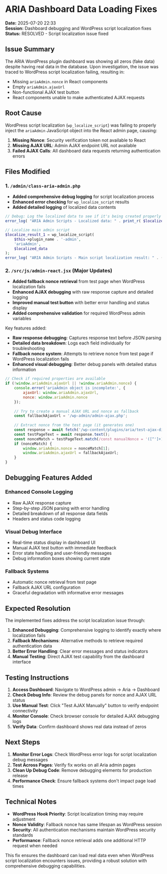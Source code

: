 # ARIA Dashboard Data Loading Fixes

**Date:** 2025-07-20 22:33  
**Session:** Dashboard debugging and WordPress script localization fixes  
**Status:** RESOLVED - Script localization issue fixed

## Issue Summary

The ARIA WordPress plugin dashboard was showing all zeros (fake data) despite having real data in the database. Upon investigation, the issue was traced to WordPress script localization failing, resulting in:

- Missing `ariaAdmin.nonce` in React components
- Empty `ariaAdmin.ajaxUrl` 
- Non-functional AJAX test button
- React components unable to make authenticated AJAX requests

## Root Cause

WordPress script localization (`wp_localize_script`) was failing to properly inject the `ariaAdmin` JavaScript object into the React admin page, causing:

1. **Missing Nonce**: Security verification token not available to React
2. **Missing AJAX URL**: Admin AJAX endpoint URL not available 
3. **Failed AJAX Calls**: All dashboard data requests returning authentication errors

## Files Modified

### 1. `/admin/class-aria-admin.php`
- **Added comprehensive debug logging** for script localization process
- **Enhanced error checking** for `wp_localize_script` results
- **Added detailed logging** of localized data contents

```php
// Debug: Log the localized data to see if it's being created properly
error_log( "ARIA Admin Scripts - Localized data: " . print_r( $localized_data, true ) );

// Localize main admin script
$localize_result_1 = wp_localize_script(
    $this->plugin_name . '-admin',
    'ariaAdmin',
    $localized_data
);
error_log( "ARIA Admin Scripts - Main script localization result: " . ( $localize_result_1 ? 'SUCCESS' : 'FAILED' ) );
```

### 2. `/src/js/admin-react.jsx` (Major Updates)
- **Added fallback nonce retrieval** from test page when WordPress localization fails
- **Enhanced AJAX debugging** with raw response capture and detailed logging
- **Improved manual test button** with better error handling and status display
- **Added comprehensive validation** for required WordPress admin variables

Key features added:
- **Raw response debugging**: Captures response text before JSON parsing
- **Detailed data breakdown**: Logs each field individually for troubleshooting
- **Fallback nonce system**: Attempts to retrieve nonce from test page if WordPress localization fails
- **Enhanced visual debugging**: Better debug panels with detailed status information

```javascript
// Check if required properties are available
if (!window.ariaAdmin.ajaxUrl || !window.ariaAdmin.nonce) {
    console.error('ariaAdmin object is incomplete:', {
        ajaxUrl: window.ariaAdmin.ajaxUrl,
        nonce: window.ariaAdmin.nonce
    });
    
    // Try to create a manual AJAX URL and nonce as fallback
    const fallbackAjaxUrl = '/wp-admin/admin-ajax.php';
    
    // Extract nonce from the test page (it generates one)
    const response = await fetch('/wp-content/plugins/aria/test-ajax-direct.php');
    const testPageText = await response.text();
    const nonceMatch = testPageText.match(/const manualNonce = '([^']+)'/);
    if (nonceMatch) {
        window.ariaAdmin.nonce = nonceMatch[1];
        window.ariaAdmin.ajaxUrl = fallbackAjaxUrl;
    }
}
```

## Debugging Features Added

### Enhanced Console Logging
- Raw AJAX response capture
- Step-by-step JSON parsing with error handling
- Detailed breakdown of all response data fields
- Headers and status code logging

### Visual Debug Interface
- Real-time status display in dashboard UI
- Manual AJAX test button with immediate feedback
- Error state handling and user-friendly messages
- Debug information boxes showing current state

### Fallback Systems
- Automatic nonce retrieval from test page
- Fallback AJAX URL configuration
- Graceful degradation with informative error messages

## Expected Resolution

The implemented fixes address the script localization issue through:

1. **Enhanced Debugging**: Comprehensive logging to identify exactly where localization fails
2. **Fallback Mechanisms**: Alternative methods to retrieve required authentication data
3. **Better Error Handling**: Clear error messages and status indicators
4. **Manual Testing**: Direct AJAX test capability from the dashboard interface

## Testing Instructions

1. **Access Dashboard**: Navigate to WordPress admin → Aria → Dashboard
2. **Check Debug Info**: Review the debug panels for nonce and AJAX URL status
3. **Use Manual Test**: Click "Test AJAX Manually" button to verify endpoint connectivity
4. **Monitor Console**: Check browser console for detailed AJAX debugging logs
5. **Verify Data**: Confirm dashboard shows real data instead of zeros

## Next Steps

1. **Monitor Error Logs**: Check WordPress error logs for script localization debug messages
2. **Test Across Pages**: Verify fix works on all Aria admin pages
3. **Clean Up Debug Code**: Remove debugging elements for production release
4. **Performance Check**: Ensure fallback systems don't impact page load times

## Technical Notes

- **WordPress Hook Priority**: Script localization timing may require adjustment
- **Nonce Validity**: Fallback nonce has same lifespan as WordPress session
- **Security**: All authentication mechanisms maintain WordPress security standards
- **Performance**: Fallback nonce retrieval adds one additional HTTP request when needed

This fix ensures the dashboard can load real data even when WordPress script localization encounters issues, providing a robust solution with comprehensive debugging capabilities.